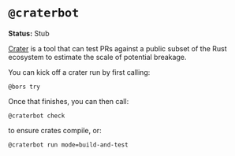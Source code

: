 # `@craterbot`

**Status:** Stub

[Crater](https://github.com/rust-lang/crater) is a tool that can test PRs against a public subset of the Rust ecosystem to estimate the scale of potential breakage.

You can kick off a crater run by first calling:

```
@bors try
```

Once that finishes, you can then call:

```
@craterbot check
```

to ensure crates compile, or:

```
@craterbot run mode=build-and-test
```

